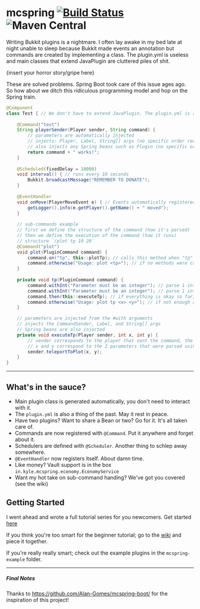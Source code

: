 # mcspring [![Build Status](https://travis-ci.org/kylepls/mcspring.svg?branch=master)](https://travis-ci.org/kylepls/mcspring) ![Maven Central](https://img.shields.io/maven-central/v/in.kyle.mcspring/mcspring)

Writing Bukkit plugins is a nightmare. I often lay awake in my bed late at night unable to sleep
 because Bukkit made events an annotation but commands are created by implementing a class. 
 The plugin.yml is useless and main classes that extend JavaPlugin are cluttered piles of shit. 
 
 {insert your horror story/gripe here}
  
These are solved problems. Spring Boot took care of this issue ages ago. 
So how about we ditch this ridiculous programming model and hop on the Spring train.

```java
@Component
class Test { // We don't have to extend JavaPlugin. The plugin.yml is also generated for us.
    
    @Command("test")
    String playerSender(Player sender, String command) {
        // parameters are automatically injected
        // injects: Player, Label, String[] args (no specific order required)
        // also injects any Spring beans such as Plugin (no specific order required)
        return command + " works!";
    }
    
    @Scheduled(fixedDelay = 10000)
    void interval() { // runs every 10 seconds
        Bukkit.broadcastMessage("REMEMBER TO DONATE");
    }
    
    @EventHandler
    void onMove(PlayerMoveEvent e) { // Events automatically registered
        getLogger().info(e.getPlayer().getName() + " moved");
    }
    
    // sub-commands example
    // first we define the structure of the command (how it's parsed)
    // then we define the execution of the command (how it runs)
    // structure `/plot tp 10 20`
    @Command("plot")
    void plot(PluginCommand command) {
        command.on("tp", this::plotTp); // calls this method when "tp" is passed
        command.otherwise("Usage: plot <tp>"); // if no methods were called, fallback to this message
    }
    
    private void tp(PluginCommand command) {
        command.withInt("Parameter must be an integer"); // parse 1 integer from the command, otherwise show the message parameter
        command.withInt("Parameter must be an integer"); // parse 1 integer from the command, otherwise show the message parameter
        command.then(this::executeTp); // if everything is okay so far, run the executor
        command.otherwise("Usage: plot tp <x> <y>"); // if not enough args (or too many) were passed, show this message
    }

    // parameters are injected from the #with arguments
    // injects the CommandSender, Label, and String[] args
    // Spring beans are also injected    
    private void executeTp(Player sender, int x, int y) {
        // sender corresponds to the player that sent the command, the argument position doesn't matter
        // x and y correspond to the 2 parameters that were parsed using the #withInt method
        sender.teleportToPlot(x, y);
    }    
}
```

---

## What's in the sauce?
* Main plugin class is generated automatically, you don't need to interact with it.
* The `plugin.yml` is also a thing of the past. May it rest in peace.
* Have two plugins? Want to share a Bean or two? Go for it. It's all taken care of.
* Commands are now registered with `@Command`. Put it anywhere and forget about it.
* Schedulers are defined with `@Scheduler`. Another thing to schlep away somewhere.
* `@EventHandler` now registers itself. About damn time.
* Like money? Vault support is in the box `in.kyle.mcspring.economy.EconomyService`
* Want my hot take on sub-command handing? We've got you covered (see the wiki)

## Getting Started
I went ahead and wrote a full tutorial series for you newcomers. Get started [here](https://github.com/kylepls/mcspring/wiki/Getting-Setup)

If you think you're too smart for the beginner tutorial; go to the 
[wiki](https://github.com/kylepls/mcspring/wiki) and piece it together.

If you're really really smart; check out the example plugins in the `mcspring-example` folder.

---

##### Final Notes
Thanks to https://github.com/Alan-Gomes/mcspring-boot/ for the inspiration of this project!
